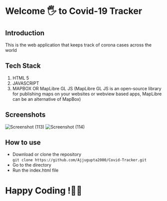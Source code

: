 # Welcome 🖐 to Covid-19 Tracker
## Introduction
This is the web application that keeps track of corona cases across the world
## Tech Stack
1. HTML 5
2. JAVASCRIPT
3. MAPBOX OR MapLibre GL JS (MapLibre GL JS is an open-source library for publishing maps on your websites or webview based apps, MapLibre can be an alternative of MapBox)
## Screenshots
![Screenshot (113)](https://user-images.githubusercontent.com/72141908/218259881-44091970-fa82-40fb-af76-86141faabda1.png)
![Screenshot (114)](https://user-images.githubusercontent.com/72141908/218259888-a2def3f2-508b-41b8-ae9c-ba1b44de337b.png)
## How to use
- Download or clone the repository  
   `git clone https://github.com/Ajjugupta2000/Covid-Tracker.git`
- Go to the directory
- Run the index.html file
# Happy Coding !🙂🙂

